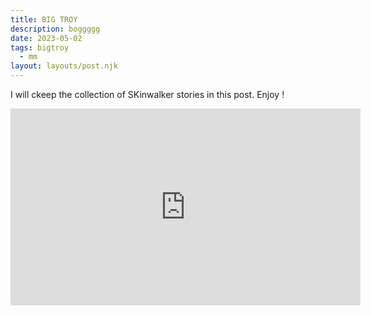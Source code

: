 ```yaml
---
title: BIG TROY
description: boggggg
date: 2023-05-02
tags: bigtroy
  - mm
layout: layouts/post.njk
---
```


I will ckeep the collection of SKinwalker stories in this post. Enjoy !
<iframe width="560" height="315" src="https://www.youtube.com/embed/InGtiEXQyF0" frameborder="0" allow="accelerometer; autoplay; encrypted-media; gyroscope; picture-in-picture" allowfullscreen></iframe>
